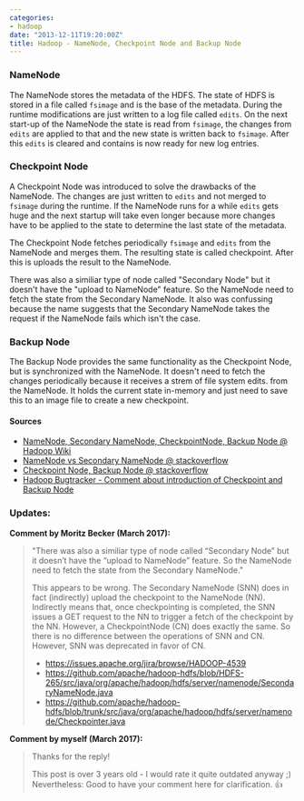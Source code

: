 ```yaml
---
categories:
- hadoop
date: "2013-12-11T19:20:00Z"
title: Hadoop - NameNode, Checkpoint Node and Backup Node
---
```


### NameNode

The NameNode stores the metadata of the HDFS. The state of HDFS is stored in a
file called `fsimage` and is the base of the metadata. During the runtime
modifications are just written to a log file called `edits`. On the next
start-up of the NameNode the state is read from `fsimage`, the changes from
`edits` are applied to that and the new state is written back to `fsimage`.
After this `edits` is cleared and contains is now ready for new log entries.

### Checkpoint Node

A Checkpoint Node was introduced to solve the drawbacks of the NameNode. The
changes are just written to `edits` and not merged to `fsimage` during the
runtime. If the NameNode runs for a while `edits` gets huge and the next
startup will take even longer because more changes have to be applied to the
state to determine the last state of the metadata.

The Checkpoint Node fetches periodically `fsimage` and `edits` from the
NameNode and merges them. The resulting state is called checkpoint. After this
is uploads the result to the NameNode.

There was also a similiar type of node called "Secondary Node" but it doesn't
have the "upload to NameNode" feature. So the NameNode need to fetch the state
from the Secondary NameNode. It also was confussing because the name suggests
that the Secondary NameNode takes the request if the NameNode fails which
isn't the case.

### Backup Node

The Backup Node provides the same functionality as the Checkpoint Node, but is
synchronized with the NameNode. It doesn't need to fetch the changes
periodically because it receives a strem of file system edits. from the
NameNode. It holds the current state in-memory and just need to save this to
an image file to create a new checkpoint.

#### Sources

 * [NameNode, Secondary NameNode, CheckpointNode, Backup Node @ Hadoop Wiki](https://hadoop.apache.org/docs/current/hadoop-project-dist/hadoop-hdfs/HdfsUserGuide.html#Secondary_NameNode)
 * [NameNode vs Secondary NameNode @ stackoverflow](http://stackoverflow.com/a/19975012)
 * [Checkpoint Node, Backup Node @ stackoverflow](http://stackoverflow.com/a/10424902)
 * [Hadoop Bugtracker - Comment about introduction of Checkpoint and Backup Node](https://issues.apache.org/jira/browse/HADOOP-4539?focusedCommentId=12674954&page=com.atlassian.jira.plugin.system.issuetabpanels:comment-tabpanel#comment-12674954)


### Updates:

**Comment by Moritz Becker (March 2017):**

 > "There was also a similiar type of node called “Secondary Node” but it doesn’t
have the “upload to NameNode” feature. So the NameNode need to fetch the state
from the Secondary NameNode."
>
> This appears to be wrong. The Secondary NameNode (SNN) does in fact (indirectly) upload the checkpoint to the NameNode (NN). Indirectly means that, once checkpointing is completed, the SNN issues a GET request to the NN to trigger a fetch of the checkpoint by the NN. However, a CheckpointNode (CN) does exactly the same. So there is no difference between the operations of SNN and CN. However, SNN was deprecated in favor of CN.
>
> * https://issues.apache.org/jira/browse/HADOOP-4539
> * https://github.com/apache/hadoop-hdfs/blob/HDFS-265/src/java/org/apache/hadoop/hdfs/server/namenode/SecondaryNameNode.java
> * https://github.com/apache/hadoop-hdfs/blob/trunk/src/java/org/apache/hadoop/hdfs/server/namenode/Checkpointer.java

**Comment by myself (March 2017):** 

> Thanks for the reply!
>
> This post is over 3 years old - I would rate it quite outdated anyway ;) Nevertheless: Good to have your comment here for clarification. 👍
